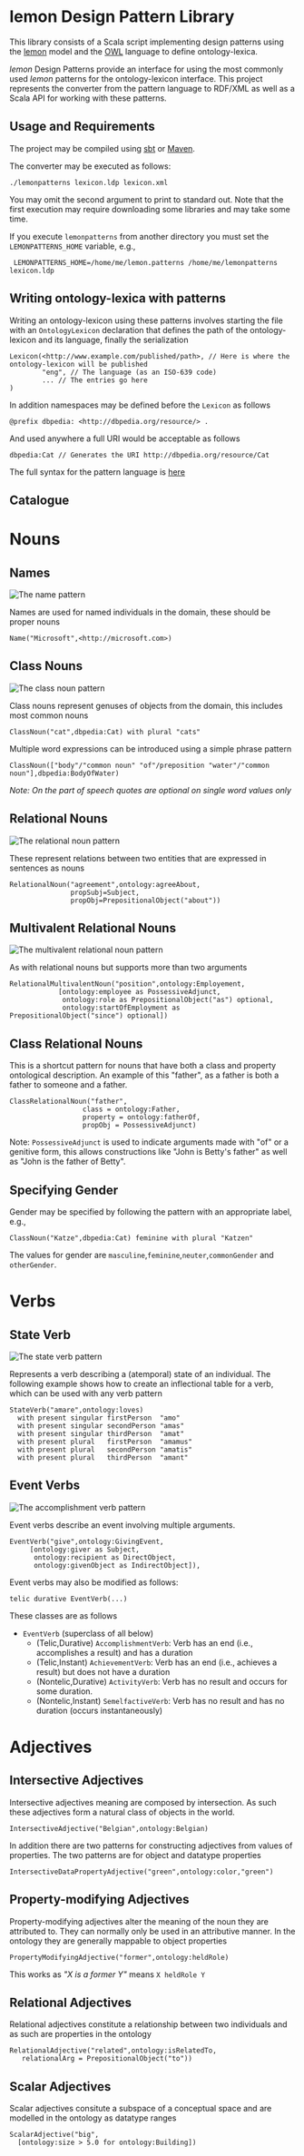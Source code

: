 lemon Design Pattern Library
============================

This library consists of a Scala script implementing design patterns using the 
[lemon](http://lemon-model.net) model and the [OWL](http://www.w3.org/TR/owl2-overview/) language
to define ontology-lexica. 

_lemon_ Design Patterns provide an interface for using the most commonly used _lemon_ 
patterns for the ontology-lexicon interface. This project represents the converter
from the pattern language to RDF/XML as well as a Scala API for working with these
patterns.

Usage and Requirements
----------------------

The project may be compiled using [sbt](http://www.scala-sbt.org/) or [Maven](http://maven.apache.org).

The converter may be executed as follows:

    ./lemonpatterns lexicon.ldp lexicon.xml
    
You may omit the second argument to print to standard out. Note that the first
execution may require downloading some libraries and may take some time.

If you execute `lemonpatterns` from another directory you must set the 
`LEMONPATTERNS_HOME` variable, e.g., 

     LEMONPATTERNS_HOME=/home/me/lemon.patterns /home/me/lemonpatterns lexicon.ldp

Writing ontology-lexica with patterns
-------------------------------------

Writing an ontology-lexicon using these patterns involves starting the file with an `OntologyLexicon`
declaration that defines the path of the ontology-lexicon and its language, finally the serialization

    Lexicon(<http://www.example.com/published/path>, // Here is where the ontology-lexicon will be published
            "eng", // The language (as an ISO-639 code)
            ... // The entries go here
    )

In addition namespaces may be defined before the `Lexicon` as follows

    @prefix dbpedia: <http://dbpedia.org/resource/> .

And used anywhere a full URI would be acceptable as follows
  
    dbpedia:Cat // Generates the URI http://dbpedia.org/resource/Cat
    
The full syntax for the pattern language is [here](docs/parser.pdf?raw=true)

Catalogue
---------

# Nouns

## Names

![The name pattern](https://raw.github.com/jmccrae/lemon.patterns/master/images/Name.png)

Names are used for named individuals in the domain, these should be proper nouns

    Name("Microsoft",<http://microsoft.com>)

## Class Nouns

![The class noun pattern](https://raw.github.com/jmccrae/lemon.patterns/master/images/ClassNoun.png)

Class nouns represent genuses of objects from the domain, this includes most common nouns

    ClassNoun("cat",dbpedia:Cat) with plural "cats"
    
Multiple word expressions can be introduced using a simple phrase pattern

    ClassNoun(["body"/"common noun" "of"/preposition "water"/"common noun"],dbpedia:BodyOfWater)
  
_Note: On the part of speech quotes are optional on single word values only_

## Relational Nouns

![The relational noun pattern](https://raw.github.com/jmccrae/lemon.patterns/master/images/RelationalNoun.png)

These represent relations between two entities that are expressed in sentences as nouns

    RelationalNoun("agreement",ontology:agreeAbout,
                   propSubj=Subject,
                   propObj=PrepositionalObject("about"))

## Multivalent Relational Nouns

![The multivalent relational noun pattern](https://raw.github.com/jmccrae/lemon.patterns/master/images/MultivalentRelationalNoun.png)

As with relational nouns but supports more than two arguments

    RelationalMultivalentNoun("position",ontology:Employement,
                [ontology:employee as PossessiveAdjunct,
                 ontology:role as PrepositionalObject("as") optional,
                 ontology:startOfEmployment as PrepositionalObject("since") optional])

## Class Relational Nouns

This is a shortcut pattern for nouns that have both a class and property ontological 
description. An example of this "father", as a father is both a father to someone
and a father.

    ClassRelationalNoun("father",
                      class = ontology:Father,
                      property = ontology:fatherOf,
                      propObj = PossessiveAdjunct)
                        
Note: `PossessiveAdjunct` is used to indicate arguments made with "of" or a genitive
form, this allows constructions like "John is Betty's father" as well as 
"John is the father of Betty".

## Specifying Gender

Gender may be specified by following the pattern with an appropriate label, e.g.,

    ClassNoun("Katze",dbpedia:Cat) feminine with plural "Katzen"
    
The values for gender are `masculine`,`feminine`,`neuter`,`commonGender` and `otherGender`.
                         
# Verbs

## State Verb

![The state verb pattern](https://raw.github.com/jmccrae/lemon.patterns/master/images/StateVerb.png)

Represents a verb describing a (atemporal) state of an individual. The following
example shows how to create an inflectional table for a verb, which can be used 
with any verb pattern

    StateVerb("amare",ontology:loves) 
      with present singular firstPerson  "amo"
      with present singular secondPerson "amas"
      with present singular thirdPerson  "amat"
      with present plural   firstPerson  "amamus"
      with present plural   secondPerson "amatis"
      with present plural   thirdPerson  "amant"
    
## Event Verbs

![The accomplishment verb pattern](https://raw.github.com/jmccrae/lemon.patterns/master/images/AccomplishmentVerb.png) 

Event verbs describe an event involving multiple arguments.

    EventVerb("give",ontology:GivingEvent,
         [ontology:giver as Subject,
          ontology:recipient as DirectObject,
          ontology:givenObject as IndirectObject]),  
                  
Event verbs may also be modified as follows:

    telic durative EventVerb(...)

These classes are as follows
    
* `EventVerb` (superclass of all below)
  * (Telic,Durative) `AccomplishmentVerb`: Verb has an end (i.e., accomplishes a result) and has a duration
  * (Telic,Instant) `AchievementVerb`: Verb has an end (i.e., achieves a result) but does not have a duration
  * (Nontelic,Durative) `ActivityVerb`: Verb has no result and occurs for some duration.
  * (Nontelic,Instant) `SemelfactiveVerb`: Verb has no result and has no duration (occurs instantaneously)
           
# Adjectives

## Intersective Adjectives

Intersective adjectives meaning are composed by intersection. As such these adjectives form
a natural class of objects in the world. 

    IntersectiveAdjective("Belgian",ontology:Belgian)
    
In addition there are two patterns for constructing adjectives from values of properties. The two 
patterns are for object and datatype properties

    IntersectiveDataPropertyAdjective("green",ontology:color,"green")
    
## Property-modifying Adjectives

Property-modifying adjectives alter the meaning of the noun they are attributed to. They can normally
only be used in an attributive manner. In the ontology they are generally mappable to object properties

    PropertyModifyingAdjective("former",ontology:heldRole)
    
This works as _"X is a former Y"_ means `X heldRole Y`

## Relational Adjectives

Relational adjectives constitute a relationship between two individuals and as such
are properties in the ontology

    RelationalAdjective("related",ontology:isRelatedTo,
       relationalArg = PrepositionalObject("to"))
    
## Scalar Adjectives

Scalar adjectives consitute a subspace of a conceptual space and are modelled in the 
ontology as datatype ranges

    ScalarAdjective("big",
      [ontology:size > 5.0 for ontology:Building])
